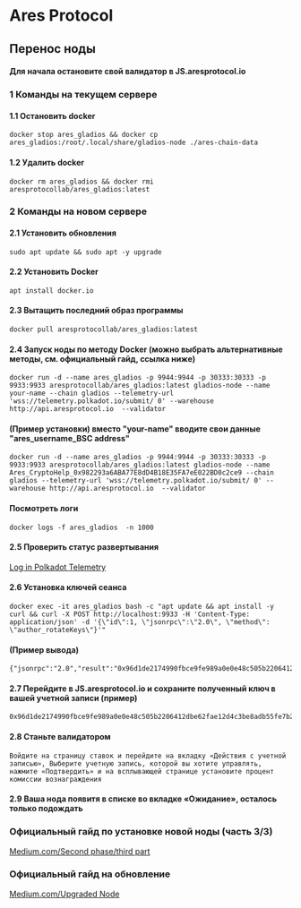 # Ares Protocol
## Перенос ноды 

#### Для начала остановите свой валидатор в JS.aresprotocol.io

### 1 Команды на текущем сервере

#### 1.1 Остановить docker
```
docker stop ares_gladios && docker cp ares_gladios:/root/.local/share/gladios-node ./ares-chain-data
```

#### 1.2 Удалить docker
```
docker rm ares_gladios && docker rmi aresprotocollab/ares_gladios:latest
```

### 2 Команды на новом сервере

#### 2.1 Установить обновления
```
sudo apt update && sudo apt -y upgrade
```

#### 2.2 Установить Docker
```
apt install docker.io
```

#### 2.3 Вытащить последний образ программы
```
docker pull aresprotocollab/ares_gladios:latest
```

#### 2.4 Запуск ноды по методу Docker (можно выбрать альтернативные методы, см. официальный гайд, ссылка ниже)
```
docker run -d --name ares_gladios -p 9944:9944 -p 30333:30333 -p 9933:9933 aresprotocollab/ares_gladios:latest gladios-node --name your-name --chain gladios --telemetry-url 'wss://telemetry.polkadot.io/submit/ 0' --warehouse http://api.aresprotocol.io  --validator
```

#### (Пример установки) вместо "your-name" вводите свои данные "ares_username_BSC address"
```
docker run -d --name ares_gladios -p 9944:9944 -p 30333:30333 -p 9933:9933 aresprotocollab/ares_gladios:latest gladios-node --name Ares_СryptoHelp_0x982293a6ABA77E8dD4B18E35FA7eE022BD0c2ce9 --chain gladios --telemetry-url 'wss://telemetry.polkadot.io/submit/ 0' --warehouse http://api.aresprotocol.io  --validator
```

#### Посмотреть логи
```
docker logs -f ares_gladios  -n 1000
```

#### 2.5 Проверить статус развертывания
[Log in Polkadot Telemetry](https://telemetry.polkadot.io/#list/0xcc07acbee59e89a8bc99d87a24364b514d6ae657551338547b713444583eaac2)

#### 2.6 Установка ключей сеанса
```
docker exec -it ares_gladios bash -c "apt update && apt install -y curl && curl -X POST http://localhost:9933 -H 'Content-Type: application/json' -d '{\"id\":1, \"jsonrpc\":\"2.0\", \"method\": \"author_rotateKeys\"}'"
```

#### (Пример вывода)
```
{"jsonrpc":"2.0","result":"0x96d1de2174990fbce9fe989a0e0e48c505b2206412dbe62fae12d4c3be8adb55fe7b2a6b0c65ea6037c805d421b80e4717643f7c2b6c5bdd6d6098dc0d53512f743edda90453481b4d3d603d2a9a68097233c83bcc7a3b10c862f30151c7da12","id":1}
```

#### 2.7 Перейдите в JS.aresprotocol.io и сохраните полученный ключ в вашей учетной записи (пример)
```
0x96d1de2174990fbce9fe989a0e0e48c505b2206412dbe62fae12d4c3be8adb55fe7b2a6b0c65ea6037c805d421b80e4717643f7c2b6c5bdd6d6098dc0d53512f743edda90453481b4d3d603d2a9a68097233c83bcc7a3b10c862f30151c7da12
```

#### 2.8 Станьте валидатором
```
Войдите на страницу ставок и перейдите на вкладку «Действия с учетной записью», Выберите учетную запись, которой вы хотите управлять, нажмите «Подтвердить» и на всплывающей странице установите процент комиссии вознаграждения
```

#### 2.9 Ваша нода появитя в списке во вкладке «Ожидание», осталось только подождать


### Официальный гайд по установке новой ноды (часть 3/3)
[Medium.com/Second phase/third part](https://aresprotocollab.medium.com/public-deployment-of-gladios-testnet-nodes-second-ohase-third-part-807a1e098423)

### Официальный гайд на обновление
[Medium.com/Upgraded Node](https://aresprotocollab.medium.com/gladios-upgraded-node-commands-and-added-online-identification-penalty-mechanisms-for-validators-4650793d8ad0)
